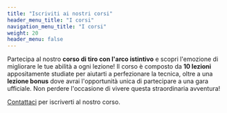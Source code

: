 ```yaml
---
title: "Iscriviti ai nostri corsi"
header_menu_title: "I corsi"
navigation_menu_title: "I corsi"
weight: 20
header_menu: false
---
```


Partecipa al nostro **corso di tiro con l'arco istintivo** e scopri l'emozione di migliorare le tue abilità a ogni
lezione! Il corso è composto da **10 lezioni** appositamente studiate per aiutarti a perfezionare la tecnica, oltre a
una **lezione bonus** dove avrai l'opportunità unica di partecipare a una gara ufficiale. Non perdere l'occasione di
vivere questa straordinaria avventura!

[Contattaci](#contatti) per iscriverti al nostro corso.  